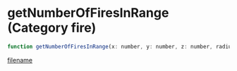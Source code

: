 # getNumberOfFiresInRange (Category fire)

```js
function getNumberOfFiresInRange(x: number, y: number, z: number, radius: number): int
```

[filename](getNumberOfFiresInRange_m.md ':include')